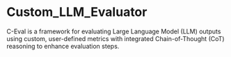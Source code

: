 # Custom_LLM_Evaluator
C-Eval is a framework for evaluating Large Language Model (LLM) outputs using custom, user-defined metrics with integrated Chain-of-Thought (CoT) reasoning to enhance evaluation steps.

